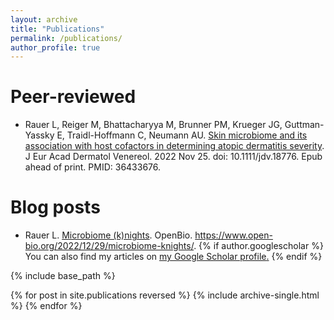 ```yaml
---
layout: archive
title: "Publications"
permalink: /publications/
author_profile: true
---
```


Peer-reviewed
======
* Rauer L, Reiger M, Bhattacharyya M, Brunner PM, Krueger JG, Guttman-Yassky E, Traidl-Hoffmann C, Neumann AU. [Skin microbiome and its association with host cofactors in determining atopic dermatitis severity](https://onlinelibrary.wiley.com/doi/10.1111/jdv.18776). J Eur Acad Dermatol Venereol. 2022 Nov 25. doi: 10.1111/jdv.18776. Epub ahead of print. PMID: 36433676.

Blog posts
======
* Rauer L. [Microbiome (k)nights](https://www.open-bio.org/2022/12/29/microbiome-knights/). OpenBio. https://www.open-bio.org/2022/12/29/microbiome-knights/.
{% if author.googlescholar %}
  You can also find my articles on <u><a href="{{author.googlescholar}}">my Google Scholar profile</a>.</u>
{% endif %}

{% include base_path %}

{% for post in site.publications reversed %}
  {% include archive-single.html %}
{% endfor %}
